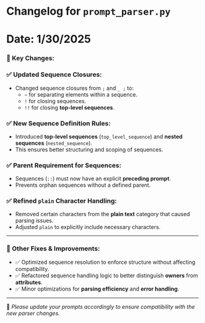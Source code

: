 # Changelog for `prompt_parser.py`
# Date: 1/30/2025

### 🔹 Key Changes:

### ✅ Updated Sequence Closures:
- Changed sequence closures from `;` and `_ ;` to:
  - `~` for separating elements within a sequence.
  - `!` for closing sequences.
  - `!!` for closing **top-level sequences**.

### ✅ New Sequence Definition Rules:
- Introduced **top-level sequences** (`top_level_sequence`) and **nested sequences** (`nested_sequence`).
- This ensures better structuring and scoping of sequences.

### ✅ Parent Requirement for Sequences:
- Sequences (`::`) must now have an explicit **preceding prompt**.
- Prevents orphan sequences without a defined parent.

### ✅ Refined `plain` Character Handling:
- Removed certain characters from the **plain text** category that caused parsing issues.
- Adjusted `plain` to explicitly include necessary characters.

---

### 🔹 Other Fixes & Improvements:
- ✅ Optimized sequence resolution to enforce structure without affecting compatibility.
- ✅ Refactored sequence handling logic to better distinguish **owners** from **attributes**.
- ✅ Minor optimizations for **parsing efficiency** and **error handling**.

---

📌 *Please update your prompts accordingly to ensure compatibility with the new parser changes.*

